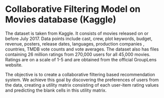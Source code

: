 # Collaborative Filtering Model on Movies database (Kaggle)
The dataset is taken from Kaggle. It consists of movies released on or before July 2017. Data points include cast, crew, plot keywords, budget, revenue, posters, release dates, languages, production companies , countries, TMDB vote counts and vote averages. The dataset also has files containing 26 million ratings from 270,000 users for all 45,000 movies. Ratings are on a scale of 1-5 and are obtained from the official GroupLens website.

The objective is to create a collaborative filtering based recommendation system. We achieve this goal by discovering the preferences of users from the data, creating a utility matrix consisting of each user-item rating values and predicting the blank cells in this utility matrix.
